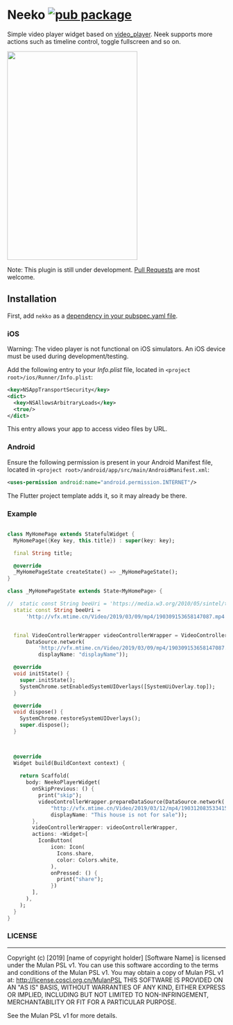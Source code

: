 # Neeko [![pub package](https://img.shields.io/pub/v/neeko.svg)](https://pub.dartlang.org/packages/neeko)


Simple video player widget based on [video_player](https://pub.dev/packages/video_player). Neek supports more actions such as timeline control, toggle fullscreen  and so on.

<img src="./screenshot/screenshot.gif" width="300" height="480">

Note: This plugin is still under development. [Pull Requests](https://github.com/OpenFlutter/neeko/pulls) are most welcome.


## Installation

First, add `nekko` as a [dependency in your pubspec.yaml file](https://flutter.io/using-packages/).

### iOS

Warning: The video player is not functional on iOS simulators. An iOS device must be used during development/testing.

Add the following entry to your _Info.plist_ file, located in `<project root>/ios/Runner/Info.plist`:

```xml
<key>NSAppTransportSecurity</key>
<dict>
  <key>NSAllowsArbitraryLoads</key>
  <true/>
</dict>
```

This entry allows your app to access video files by URL.

### Android

Ensure the following permission is present in your Android Manifest file, located in `<project root>/android/app/src/main/AndroidManifest.xml`:

```xml
<uses-permission android:name="android.permission.INTERNET"/>
```

The Flutter project template adds it, so it may already be there.


### Example

```dart

class MyHomePage extends StatefulWidget {
  MyHomePage({Key key, this.title}) : super(key: key);

  final String title;

  @override
  _MyHomePageState createState() => _MyHomePageState();
}

class _MyHomePageState extends State<MyHomePage> {

//  static const String beeUri = 'https://media.w3.org/2010/05/sintel/trailer.mp4';
  static const String beeUri =
      'http://vfx.mtime.cn/Video/2019/03/09/mp4/190309153658147087.mp4';


  final VideoControllerWrapper videoControllerWrapper = VideoControllerWrapper(
      DataSource.network(
          'http://vfx.mtime.cn/Video/2019/03/09/mp4/190309153658147087.mp4',
          displayName: "displayName"));

  @override
  void initState() {
    super.initState();
    SystemChrome.setEnabledSystemUIOverlays([SystemUiOverlay.top]);
  }

  @override
  void dispose() {
    SystemChrome.restoreSystemUIOverlays();
    super.dispose();
  }

  

  @override
  Widget build(BuildContext context) {
  
    return Scaffold(
      body: NeekoPlayerWidget(
        onSkipPrevious: () {
          print("skip");
          videoControllerWrapper.prepareDataSource(DataSource.network(
              "http://vfx.mtime.cn/Video/2019/03/12/mp4/190312083533415853.mp4",
              displayName: "This house is not for sale"));
        },
        videoControllerWrapper: videoControllerWrapper,
        actions: <Widget>[
          IconButton(
              icon: Icon(
                Icons.share,
                color: Colors.white,
              ),
              onPressed: () {
                print("share");
              })
        ],
      ),
    );
  }
}


```


### LICENSE
-------

 Copyright (c) [2019] [name of copyright holder]
   [Software Name] is licensed under the Mulan PSL v1.
   You can use this software according to the terms and conditions of the Mulan PSL v1.
   You may obtain a copy of Mulan PSL v1 at:
      http://license.coscl.org.cn/MulanPSL
   THIS SOFTWARE IS PROVIDED ON AN "AS IS" BASIS, WITHOUT WARRANTIES OF ANY KIND, EITHER EXPRESS OR
   IMPLIED, INCLUDING BUT NOT LIMITED TO NON-INFRINGEMENT, MERCHANTABILITY OR FIT FOR A PARTICULAR
   PURPOSE.
   
   See the Mulan PSL v1 for more details.